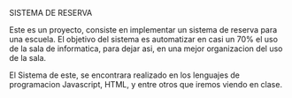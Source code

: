 SISTEMA DE RESERVA

  Este es un proyecto, consiste en implementar un sistema de reserva para una escuela.
El objetivo del sistema es automatizar en casi un 70% el uso de la sala de informatica, para dejar asi, en una mejor organizacion del uso de la sala.

El Sistema de este, se encontrara realizado en los lenguajes de programacion Javascript, HTML, y entre otros que iremos viendo en clase.
